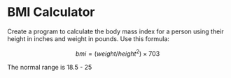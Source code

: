 # BMI Calculator

Create a program to calculate the body mass index for a person using their
height in inches and weight in pounds. Use this formula:

$$ bmi = (weight / height^2) \times 703 $$

The normal range is 18.5 - 25
